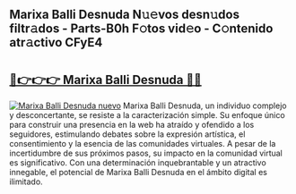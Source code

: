 ## Marixa Balli Desnuda N𝚞𝚎vos desn𝚞dos filtr𝚊dos - Parts-B0h F𝚘tos vid𝚎o - C𝚘ntenido atr𝚊ctivo CFyE4

# <h2><a href="http://mb3cvg.tromn.icu/?c=Marixa+Balli+Desnuda">🔗👉👉👉 Marixa Balli Desnuda 🔗🔗</a></h2>

[![Marixa Balli Desnuda nuevo](https://i.imgur.com/pEAQMta.gif)](http://mb3cvg.tromn.icu/?c=Marixa+Balli+Desnuda)
Marixa Balli Desnuda, un individuo complejo y desconcertante, se resiste a la caracterización simple. Su enfoque único para construir una presencia en la web ha atraído y ofendido a los seguidores, estimulando debates sobre la expresión artística, el consentimiento y la esencia de las comunidades virtuales. A pesar de la incertidumbre de sus próximos pasos, su impacto en la comunidad virtual es significativo. Con una determinación inquebrantable y un atractivo innegable, el potencial de Marixa Balli Desnuda en el ámbito digital es ilimitado.
